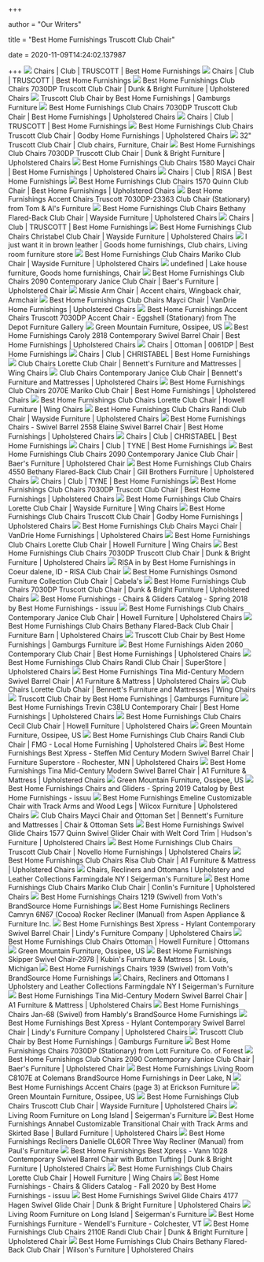+++
        
author = "Our Writers"
        
title = "Best Home Furnishings Truscott Club Chair"
        
date = 2020-11-09T14:24:02.137987
        
+++
[ ![](https://www.besthf.com/bcassets/prodimages2/7030AB_21577.jpg)](https://www.besthf.com/bcassets/prodimages2/7030AB_21577.jpg) Chairs | Club | TRUSCOTT | Best Home Furnishings
[ ![](https://www.besthf.com/bcassets/prodimages2/large/7030AB.jpg)](https://www.besthf.com/bcassets/prodimages2/large/7030AB.jpg) Chairs | Club | TRUSCOTT | Best Home Furnishings
[ ![](https://imageresizer.furnituredealer.net/img/remote/images.furnituredealer.net/img/products%2Fbest_home_furnishings%2Fcolor%2Fclub%20chairs_7030dpl-b.jpg?width=878&height=600&scale=both&trim.threshold=80)](https://imageresizer.furnituredealer.net/img/remote/images.furnituredealer.net/img/products%2Fbest_home_furnishings%2Fcolor%2Fclub%20chairs_7030dpl-b.jpg?width=878&height=600&scale=both&trim.threshold=80) Best Home Furnishings Club Chairs 7030DP Truscott Club Chair | Dunk &  Bright Furniture | Upholstered Chairs
[ ![](https://gamburgs.com/wp-content/uploads/2014/12/truscott-club-chair.jpg)](https://gamburgs.com/wp-content/uploads/2014/12/truscott-club-chair.jpg) Truscott Club Chair by Best Home Furnishings | Gamburgs Furniture
[ ![](https://imageresizer.furnituredealer.net/img/remote/images.furnituredealer.net/img/products%2Fbest_home_furnishings%2Fcolor%2Fclub%20chairs_7030dp-b5.jpg?width=878&height=600&scale=both&trim.threshold=80)](https://imageresizer.furnituredealer.net/img/remote/images.furnituredealer.net/img/products%2Fbest_home_furnishings%2Fcolor%2Fclub%20chairs_7030dp-b5.jpg?width=878&height=600&scale=both&trim.threshold=80) Best Home Furnishings Club Chairs 7030DP Truscott Club Chair | Best Home  Furnishings | Upholstered Chairs
[ ![](https://www.besthf.com/bcassets/prodimages2/7030AB_SIDE.jpg)](https://www.besthf.com/bcassets/prodimages2/7030AB_SIDE.jpg) Chairs | Club | TRUSCOTT | Best Home Furnishings
[ ![](https://imageresizer.furnituredealer.net/img/remote/images.furnituredealer.net/img/products%2Fbest_home_furnishings%2Fcolor%2Fclub%20chairs_7030ab-bnfak-sa0zuahqlla46cmfg.jpg?width=1024&height=768&scale=both&trim.threshold=50&trim.percentpadding=10)](https://imageresizer.furnituredealer.net/img/remote/images.furnituredealer.net/img/products%2Fbest_home_furnishings%2Fcolor%2Fclub%20chairs_7030ab-bnfak-sa0zuahqlla46cmfg.jpg?width=1024&height=768&scale=both&trim.threshold=50&trim.percentpadding=10) Best Home Furnishings Club Chairs Truscott Club Chair | Godby Home  Furnishings | Upholstered Chairs
[ ![](https://i.pinimg.com/originals/db/d7/a9/dbd7a99da5e6ce4dc48446e8647d53f9.jpg)](https://i.pinimg.com/originals/db/d7/a9/dbd7a99da5e6ce4dc48446e8647d53f9.jpg) 32" Truscott Club Chair | Club chairs, Furniture, Chair
[ ![](https://imageresizer.furnituredealer.net/img/remote/images.furnituredealer.net/img/products%2Fbest_home_furnishings%2Fcolor%2Fclub%20chairs_7030dpl-b.jpg?w=300&h=300&trim.threshold=80)](https://imageresizer.furnituredealer.net/img/remote/images.furnituredealer.net/img/products%2Fbest_home_furnishings%2Fcolor%2Fclub%20chairs_7030dpl-b.jpg?w=300&h=300&trim.threshold=80) Best Home Furnishings Club Chairs 7030DP Truscott Club Chair | Dunk &  Bright Furniture | Upholstered Chairs
[ ![](https://images.furnituredealer.net/img/products%2Fbest_home_furnishings%2Fcolor%2Fclub%20chairs_1580-28079-b1.jpg)](https://images.furnituredealer.net/img/products%2Fbest_home_furnishings%2Fcolor%2Fclub%20chairs_1580-28079-b1.jpg) Best Home Furnishings Club Chairs 1580 Mayci Chair | Best Home Furnishings  | Upholstered Chairs
[ ![](https://www.besthf.com/bcassets/prodimages2/4190E_21059.jpg)](https://www.besthf.com/bcassets/prodimages2/4190E_21059.jpg) Chairs | Club | RISA | Best Home Furnishings
[ ![](https://imageresizer.furnituredealer.net/img/remote/images.furnituredealer.net/img/products%2Fbest_home_furnishings%2Fcolor%2Fclub%20chairs_1570-b.jpg?width=878&height=600&scale=both&trim.threshold=80)](https://imageresizer.furnituredealer.net/img/remote/images.furnituredealer.net/img/products%2Fbest_home_furnishings%2Fcolor%2Fclub%20chairs_1570-b.jpg?width=878&height=600&scale=both&trim.threshold=80) Best Home Furnishings Club Chairs 1570 Quinn Club Chair | Best Home  Furnishings | Upholstered Chairs
[ ![](https://imgres.tailbase.com/rzdimg/prods/800/339618_1.jpg)](https://imgres.tailbase.com/rzdimg/prods/800/339618_1.jpg) Best Home Furnishings Accent Chairs Truscott 7030DP-23363 Club Chair  (Stationary) from Tom & Al's Furniture
[ ![](https://imageresizer.furnituredealer.net/img/remote/images.furnituredealer.net/img/products%2Fbest_home_furnishings%2Fcolor%2Fclub%20chairs_4550-20021-b0.jpg?width=1024&height=768&scale=both&trim.threshold=50&trim.percentpadding=10)](https://imageresizer.furnituredealer.net/img/remote/images.furnituredealer.net/img/products%2Fbest_home_furnishings%2Fcolor%2Fclub%20chairs_4550-20021-b0.jpg?width=1024&height=768&scale=both&trim.threshold=50&trim.percentpadding=10) Best Home Furnishings Club Chairs Bethany Flared-Back Club Chair | Wayside  Furniture | Upholstered Chairs
[ ![](https://www.besthf.com/bcassets/prodimages2/7020DP.jpg)](https://www.besthf.com/bcassets/prodimages2/7020DP.jpg) Chairs | Club | TRUSCOTT | Best Home Furnishings
[ ![](https://images.furnituredealer.net/img/products%2Fbest_home_furnishings%2Fcolor%2Fclub%20chairs_7010-b2.jpg)](https://images.furnituredealer.net/img/products%2Fbest_home_furnishings%2Fcolor%2Fclub%20chairs_7010-b2.jpg) Best Home Furnishings Club Chairs Christabel Club Chair | Wayside Furniture  | Upholstered Chairs
[ ![](https://i.pinimg.com/originals/8e/9f/6e/8e9f6ec9409b0559c11e66b5b5149b9b.jpg)](https://i.pinimg.com/originals/8e/9f/6e/8e9f6ec9409b0559c11e66b5b5149b9b.jpg) I just want it in brown leather | Goods home furnishings, Club chairs,  Living room furniture store
[ ![](https://imageresizer.furnituredealer.net/img/remote/images.furnituredealer.net/img/products%2Fbest_home_furnishings%2Fcolor%2Fclub%20chairs_2070-20021-b0.jpg?width=1024&height=768&scale=both&trim.threshold=50&trim.percentpadding=10)](https://imageresizer.furnituredealer.net/img/remote/images.furnituredealer.net/img/products%2Fbest_home_furnishings%2Fcolor%2Fclub%20chairs_2070-20021-b0.jpg?width=1024&height=768&scale=both&trim.threshold=50&trim.percentpadding=10) Best Home Furnishings Club Chairs Mariko Club Chair | Wayside Furniture |  Upholstered Chairs
[ ![](https://i.pinimg.com/originals/fb/77/07/fb770764b2c9040af27488188cc97237.jpg)](https://i.pinimg.com/originals/fb/77/07/fb770764b2c9040af27488188cc97237.jpg) undefined | Lake house furniture, Goods home furnishings, Chair
[ ![](https://imageresizer.furnituredealer.net/img/remote/images.furnituredealer.net/img/products%2Fbest_home_furnishings%2Fcolor%2Fclub%20chairs_2090r%203415-9-biw5cydhaquay4y-r9salxq.jpg?width=878&height=600&scale=both&trim.threshold=80)](https://imageresizer.furnituredealer.net/img/remote/images.furnituredealer.net/img/products%2Fbest_home_furnishings%2Fcolor%2Fclub%20chairs_2090r%203415-9-biw5cydhaquay4y-r9salxq.jpg?width=878&height=600&scale=both&trim.threshold=80) Best Home Furnishings Club Chairs 2090 Contemporary Janice Club Chair |  Baer's Furniture | Upholstered Chair
[ ![](https://i.pinimg.com/originals/ea/6a/c7/ea6ac75b867e08c7c4df87d37413d72b.jpg)](https://i.pinimg.com/originals/ea/6a/c7/ea6ac75b867e08c7c4df87d37413d72b.jpg) Missie Arm Chair | Accent chairs, Wingback chair, Armchair
[ ![](https://imageresizer.furnituredealer.net/img/remote/images.furnituredealer.net/img/products%2Fbest_home_furnishings%2Fcolor%2Fclub%20chairs_1580-28079-bmhsqpttequ20qyrxhvky5a.jpg?width=878&height=600&scale=both&trim.threshold=80)](https://imageresizer.furnituredealer.net/img/remote/images.furnituredealer.net/img/products%2Fbest_home_furnishings%2Fcolor%2Fclub%20chairs_1580-28079-bmhsqpttequ20qyrxhvky5a.jpg?width=878&height=600&scale=both&trim.threshold=80) Best Home Furnishings Club Chairs Mayci Chair | VanDrie Home Furnishings |  Upholstered Chairs
[ ![](https://imgres.tailbase.com/rzdimg/prods/800/613438_1.jpg?width=398)](https://imgres.tailbase.com/rzdimg/prods/800/613438_1.jpg?width=398) Best Home Furnishings Accent Chairs Truscott 7030DP Accent Chair - Eggshell  (Stationary) from The Depot Furniture Gallery
[ ![](https://greenmountainfurniture.com/uploads/uMv3qpVR/767x0_2560x0/Best-70302TuftedBackChair.JPG)](https://greenmountainfurniture.com/uploads/uMv3qpVR/767x0_2560x0/Best-70302TuftedBackChair.JPG) Green Mountain Furniture, Ossipee, US
[ ![](https://imageresizer.furnituredealer.net/img/remote/images.furnituredealer.net/img/products%2Fbest_home_furnishings%2Fcolor%2Fcaroly_2817-30087-b1.jpg?width=878&height=600&scale=both&trim.threshold=80)](https://imageresizer.furnituredealer.net/img/remote/images.furnituredealer.net/img/products%2Fbest_home_furnishings%2Fcolor%2Fcaroly_2817-30087-b1.jpg?width=878&height=600&scale=both&trim.threshold=80) Best Home Furnishings Caroly 2818 Contemporary Swivel Barrel Chair | Best  Home Furnishings | Upholstered Chairs
[ ![](https://www.besthf.com/bcassets/prodimages2/large/0061.jpg)](https://www.besthf.com/bcassets/prodimages2/large/0061.jpg) Chairs | Ottoman | 0061DP | Best Home Furnishings
[ ![](https://www.besthf.com/bcassets/prodimages2/large/7010.jpg)](https://www.besthf.com/bcassets/prodimages2/large/7010.jpg) Chairs | Club | CHRISTABEL | Best Home Furnishings
[ ![](https://imageresizer.furnituredealer.net/img/remote/images.furnituredealer.net/img/products%2Fbest_home_furnishings%2Fcolor%2Fclub%20chairs_7180-34442-b1.jpg?width=1024&height=768&scale=both&trim.threshold=50&trim.percentpadding=10)](https://imageresizer.furnituredealer.net/img/remote/images.furnituredealer.net/img/products%2Fbest_home_furnishings%2Fcolor%2Fclub%20chairs_7180-34442-b1.jpg?width=1024&height=768&scale=both&trim.threshold=50&trim.percentpadding=10) Club Chairs Lorette Club Chair | Bennett's Furniture and Mattresses | Wing  Chairs
[ ![](https://imageresizer.furnituredealer.net/img/remote/images.furnituredealer.net/img/products%2Fbest_home_furnishings%2Fcolor%2Fclub%20chairs_2090-b0.jpg?width=1024&height=768&scale=both&trim.threshold=50&trim.percentpadding=10)](https://imageresizer.furnituredealer.net/img/remote/images.furnituredealer.net/img/products%2Fbest_home_furnishings%2Fcolor%2Fclub%20chairs_2090-b0.jpg?width=1024&height=768&scale=both&trim.threshold=50&trim.percentpadding=10) Club Chairs Contemporary Janice Club Chair | Bennett's Furniture and  Mattresses | Upholstered Chairs
[ ![](https://imageresizer.furnituredealer.net/img/remote/images.furnituredealer.net/img/products%2Fbest_home_furnishings%2Fcolor%2Fclub%20chairs_2070e-b.jpg?width=878&height=600&scale=both&trim.threshold=80)](https://imageresizer.furnituredealer.net/img/remote/images.furnituredealer.net/img/products%2Fbest_home_furnishings%2Fcolor%2Fclub%20chairs_2070e-b.jpg?width=878&height=600&scale=both&trim.threshold=80) Best Home Furnishings Club Chairs 2070E Mariko Club Chair | Best Home  Furnishings | Upholstered Chairs
[ ![](https://imageresizer.furnituredealer.net/img/remote/images.furnituredealer.net/img/products%2Fbest_home_furnishings%2Fcolor%2Fclub%20chairs_7180-34302-bz1zhhh3ice64xjcy424qmw.jpg?width=1024&height=768&scale=both&trim.threshold=50&trim.percentpadding=10)](https://imageresizer.furnituredealer.net/img/remote/images.furnituredealer.net/img/products%2Fbest_home_furnishings%2Fcolor%2Fclub%20chairs_7180-34302-bz1zhhh3ice64xjcy424qmw.jpg?width=1024&height=768&scale=both&trim.threshold=50&trim.percentpadding=10) Best Home Furnishings Club Chairs Lorette Club Chair | Howell Furniture |  Wing Chairs
[ ![](https://imageresizer.furnituredealer.net/img/remote/images.furnituredealer.net/img/products%2Fbest_home_furnishings%2Fcolor%2Fclub%20chairs_2110-31874-b1.jpg?width=1024&height=768&scale=both&trim.threshold=50&trim.percentpadding=10)](https://imageresizer.furnituredealer.net/img/remote/images.furnituredealer.net/img/products%2Fbest_home_furnishings%2Fcolor%2Fclub%20chairs_2110-31874-b1.jpg?width=1024&height=768&scale=both&trim.threshold=50&trim.percentpadding=10) Best Home Furnishings Club Chairs Randi Club Chair | Wayside Furniture |  Upholstered Chairs
[ ![](https://imageresizer.furnituredealer.net/img/remote/images.furnituredealer.net/img/products%2Fbest_home_furnishings%2Fcolor%2Fswivel%20barrel%20chairs_2558-b8.jpg?width=878&height=600&scale=both&trim.threshold=80)](https://imageresizer.furnituredealer.net/img/remote/images.furnituredealer.net/img/products%2Fbest_home_furnishings%2Fcolor%2Fswivel%20barrel%20chairs_2558-b8.jpg?width=878&height=600&scale=both&trim.threshold=80) Best Home Furnishings Chairs - Swivel Barrel 2558 Elaine Swivel Barrel Chair  | Best Home Furnishings | Upholstered Chairs
[ ![](https://www.besthf.com/bcassets/prodimages2/4030E_34278.jpg)](https://www.besthf.com/bcassets/prodimages2/4030E_34278.jpg) Chairs | Club | CHRISTABEL | Best Home Furnishings
[ ![](https://www.besthf.com/bcassets/prodimages2/large/4210AB_0041AB.jpg)](https://www.besthf.com/bcassets/prodimages2/large/4210AB_0041AB.jpg) Chairs | Club | TYNE | Best Home Furnishings
[ ![](https://imageresizer.furnituredealer.net/img/remote/images.furnituredealer.net/img/products%2Fbest_home_furnishings%2Fcolor%2Fclub%20chairs_2090r%203415-9-b4ygdlp0ycuqfd2dly4cgig.jpg?w=300&h=300&trim.threshold=80)](https://imageresizer.furnituredealer.net/img/remote/images.furnituredealer.net/img/products%2Fbest_home_furnishings%2Fcolor%2Fclub%20chairs_2090r%203415-9-b4ygdlp0ycuqfd2dly4cgig.jpg?w=300&h=300&trim.threshold=80) Best Home Furnishings Club Chairs 2090 Contemporary Janice Club Chair |  Baer's Furniture | Upholstered Chair
[ ![](https://images.furnituredealer.net/img/products%2Fbest_home_furnishings%2Fcolor%2Fclub%20chairs_4550-23133-b3.jpg)](https://images.furnituredealer.net/img/products%2Fbest_home_furnishings%2Fcolor%2Fclub%20chairs_4550-23133-b3.jpg) Best Home Furnishings Club Chairs 4550 Bethany Flared-Back Club Chair |  Gill Brothers Furniture | Upholstered Chairs
[ ![](https://www.besthf.com/bcassets/prodimages2/large/4210.jpg)](https://www.besthf.com/bcassets/prodimages2/large/4210.jpg) Chairs | Club | TYNE | Best Home Furnishings
[ ![](https://images.furnituredealer.net/img/dealer/11020/upload/liftchair.png)](https://images.furnituredealer.net/img/dealer/11020/upload/liftchair.png) Best Home Furnishings Club Chairs 7030DP Truscott Club Chair | Best Home  Furnishings | Upholstered Chairs
[ ![](https://imageresizer.furnituredealer.net/img/remote/images.furnituredealer.net/img/products%2Fbest_home_furnishings%2Fcolor%2Fclub%20chairs_7180-34569-b0.jpg?width=1024&height=768&scale=both&trim.threshold=50&trim.percentpadding=10)](https://imageresizer.furnituredealer.net/img/remote/images.furnituredealer.net/img/products%2Fbest_home_furnishings%2Fcolor%2Fclub%20chairs_7180-34569-b0.jpg?width=1024&height=768&scale=both&trim.threshold=50&trim.percentpadding=10) Best Home Furnishings Club Chairs Lorette Club Chair | Wayside Furniture |  Wing Chairs
[ ![](https://images.furnituredealer.net/img/products%2Fbest_home_furnishings%2Fcolor%2Fclub%20chairs_4550-24966-m0.jpg)](https://images.furnituredealer.net/img/products%2Fbest_home_furnishings%2Fcolor%2Fclub%20chairs_4550-24966-m0.jpg) Best Home Furnishings Club Chairs Truscott Club Chair | Godby Home  Furnishings | Upholstered Chairs
[ ![](https://images.furnituredealer.net/img/products%2Fbest_home_furnishings%2Fcolor%2Fclub%20chairs_1580-28079-bmhsqpttequ20qyrxhvky5a.jpg)](https://images.furnituredealer.net/img/products%2Fbest_home_furnishings%2Fcolor%2Fclub%20chairs_1580-28079-bmhsqpttequ20qyrxhvky5a.jpg) Best Home Furnishings Club Chairs Mayci Chair | VanDrie Home Furnishings |  Upholstered Chairs
[ ![](https://imageresizer.furnituredealer.net/img/remote/images.furnituredealer.net/img/products%2Fbest_home_furnishings%2Fcolor%2Fclub%20chairs_7180-30906-b6pr_zaqepk6kslhel96qpq.jpg?width=1024&height=768&scale=both&trim.threshold=50&trim.percentpadding=10)](https://imageresizer.furnituredealer.net/img/remote/images.furnituredealer.net/img/products%2Fbest_home_furnishings%2Fcolor%2Fclub%20chairs_7180-30906-b6pr_zaqepk6kslhel96qpq.jpg?width=1024&height=768&scale=both&trim.threshold=50&trim.percentpadding=10) Best Home Furnishings Club Chairs Lorette Club Chair | Howell Furniture |  Wing Chairs
[ ![](https://images.furnituredealer.net/img/products%2Fbest_home_furnishings%2Fcolor%2Fbest%20accent%20chairs_2510e-22149-m0.jpg)](https://images.furnituredealer.net/img/products%2Fbest_home_furnishings%2Fcolor%2Fbest%20accent%20chairs_2510e-22149-m0.jpg) Best Home Furnishings Club Chairs 7030DP Truscott Club Chair | Dunk &  Bright Furniture | Upholstered Chairs
[ ![](https://images.webfronts.com/cache/frwlmpcafkeo.jpg?imgeng=/w_500/h_500/m_letterbox_ffffff_100)](https://images.webfronts.com/cache/frwlmpcafkeo.jpg?imgeng=/w_500/h_500/m_letterbox_ffffff_100) RISA in by Best Home Furnishings in Coeur dalene, ID - RISA Club Chair
[ ![](https://basspro.scene7.com/is/image/BassPro/2823183_100134920_is)](https://basspro.scene7.com/is/image/BassPro/2823183_100134920_is) Best Home Furnishings Osmond Furniture Collection Club Chair | Cabela's
[ ![](https://images.furnituredealer.net/img/products%2Fbest_home_furnishings%2Fcolor%2Fannabel%20custom_c82-21122-m0.jpg)](https://images.furnituredealer.net/img/products%2Fbest_home_furnishings%2Fcolor%2Fannabel%20custom_c82-21122-m0.jpg) Best Home Furnishings Club Chairs 7030DP Truscott Club Chair | Dunk &  Bright Furniture | Upholstered Chairs
[ ![](https://image.isu.pub/191108125644-1809c9357be728952a08afb6ce45810b/jpg/page_1.jpg)](https://image.isu.pub/191108125644-1809c9357be728952a08afb6ce45810b/jpg/page_1.jpg) Best Home Furnishings - Chairs & Gliders Catalog - Spring 2018 by Best Home  Furnishings - issuu
[ ![](https://imageresizer.furnituredealer.net/img/remote/images.furnituredealer.net/img/products%2Fbest_home_furnishings%2Fcolor%2Fclub%20chairs_2090-25963-b0.jpg?width=1024&height=768&scale=both&trim.threshold=50&trim.percentpadding=10)](https://imageresizer.furnituredealer.net/img/remote/images.furnituredealer.net/img/products%2Fbest_home_furnishings%2Fcolor%2Fclub%20chairs_2090-25963-b0.jpg?width=1024&height=768&scale=both&trim.threshold=50&trim.percentpadding=10) Best Home Furnishings Club Chairs Contemporary Janice Club Chair | Howell  Furniture | Upholstered Chairs
[ ![](https://imageresizer.furnituredealer.net/img/remote/images.furnituredealer.net/img/products%2Fbest_home_furnishings%2Fcolor%2Fclub%20chairs_4550-23133-b1.jpg?width=1024&height=768&scale=both&trim.threshold=50&trim.percentpadding=10)](https://imageresizer.furnituredealer.net/img/remote/images.furnituredealer.net/img/products%2Fbest_home_furnishings%2Fcolor%2Fclub%20chairs_4550-23133-b1.jpg?width=1024&height=768&scale=both&trim.threshold=50&trim.percentpadding=10) Best Home Furnishings Club Chairs Bethany Flared-Back Club Chair | Furniture  Barn | Upholstered Chairs
[ ![](https://gamburgs.com/wp-content/uploads/2019/10/Audrey-Chair-5002-10-e1570391584850.jpg)](https://gamburgs.com/wp-content/uploads/2019/10/Audrey-Chair-5002-10-e1570391584850.jpg) Truscott Club Chair by Best Home Furnishings | Gamburgs Furniture
[ ![](https://images.furnituredealer.net/img/products%2Fbest_home_furnishings%2Fcolor%2Fclub%20chairs_2060-21553c-b1.jpg)](https://images.furnituredealer.net/img/products%2Fbest_home_furnishings%2Fcolor%2Fclub%20chairs_2060-21553c-b1.jpg) Best Home Furnishings Aiden 2060 Contemporary Club Chair | Best Home  Furnishings | Upholstered Chairs
[ ![](https://images.furnituredealer.net/img/products%2Fbest_home_furnishings%2Fcolor%2Fclub%20chairs_2110-31094-b1.jpg)](https://images.furnituredealer.net/img/products%2Fbest_home_furnishings%2Fcolor%2Fclub%20chairs_2110-31094-b1.jpg) Best Home Furnishings Club Chairs Randi Club Chair | SuperStore |  Upholstered Chairs
[ ![](https://imageresizer.furnituredealer.net/img/remote/images.furnituredealer.net/img/products%2Fbest_home_furnishings%2Fcolor%2Ftina%202998_2998-22054-b1.jpg?width=878&height=600&scale=both&trim.threshold=80)](https://imageresizer.furnituredealer.net/img/remote/images.furnituredealer.net/img/products%2Fbest_home_furnishings%2Fcolor%2Ftina%202998_2998-22054-b1.jpg?width=878&height=600&scale=both&trim.threshold=80) Best Home Furnishings Tina Mid-Century Modern Swivel Barrel Chair | A1  Furniture & Mattress | Upholstered Chairs
[ ![](https://imageresizer.furnituredealer.net/img/remote/images.furnituredealer.net/img/products%2Fbest_home_furnishings%2Fcolor%2Fclub%20chairs_7180-34562-b0.jpg?width=1024&height=768&scale=both&trim.threshold=50&trim.percentpadding=10)](https://imageresizer.furnituredealer.net/img/remote/images.furnituredealer.net/img/products%2Fbest_home_furnishings%2Fcolor%2Fclub%20chairs_7180-34562-b0.jpg?width=1024&height=768&scale=both&trim.threshold=50&trim.percentpadding=10) Club Chairs Lorette Club Chair | Bennett's Furniture and Mattresses | Wing  Chairs
[ ![](https://gamburgs.com/wp-content/uploads/2019/10/Cole-Chair-2884.jpg)](https://gamburgs.com/wp-content/uploads/2019/10/Cole-Chair-2884.jpg) Truscott Club Chair by Best Home Furnishings | Gamburgs Furniture
[ ![](https://imageresizer.furnituredealer.net/img/remote/images.furnituredealer.net/img/products%2Fbest_home_furnishings%2Fcolor%2Ftrevin_c38lu-72682l-b1.jpg?width=878&height=600&scale=both&trim.threshold=80)](https://imageresizer.furnituredealer.net/img/remote/images.furnituredealer.net/img/products%2Fbest_home_furnishings%2Fcolor%2Ftrevin_c38lu-72682l-b1.jpg?width=878&height=600&scale=both&trim.threshold=80) Best Home Furnishings Trevin C38LU Contemporary Chair | Best Home  Furnishings | Upholstered Chairs
[ ![](https://images.furnituredealer.net/img/products%2Fbest_home_furnishings%2Fcolor%2Fclub%20chairs_2150-20572-b0.jpg)](https://images.furnituredealer.net/img/products%2Fbest_home_furnishings%2Fcolor%2Fclub%20chairs_2150-20572-b0.jpg) Best Home Furnishings Club Chairs Cecil Club Chair | Howell Furniture |  Upholstered Chairs
[ ![](https://greenmountainfurniture.com/uploads/xnoedoxx/767x0_2560x0/Best-07505-QueenAnneWingChair.JPG)](https://greenmountainfurniture.com/uploads/xnoedoxx/767x0_2560x0/Best-07505-QueenAnneWingChair.JPG) Green Mountain Furniture, Ossipee, US
[ ![](https://images.furnituredealer.net/img/products%2Fbest_home_furnishings%2Fcolor%2Fclub%20chairs_2110mm-b2.jpg)](https://images.furnituredealer.net/img/products%2Fbest_home_furnishings%2Fcolor%2Fclub%20chairs_2110mm-b2.jpg) Best Home Furnishings Club Chairs Randi Club Chair | FMG - Local Home  Furnishing | Upholstered Chairs
[ ![](https://imageresizer.furnituredealer.net/img/remote/images.furnituredealer.net/img/products%2Fbest_home_furnishings%2Fcolor%2Fbest%20xpress%20-%20steffen_1018-19708-b1.jpg?width=878&height=600&scale=both&trim.threshold=80)](https://imageresizer.furnituredealer.net/img/remote/images.furnituredealer.net/img/products%2Fbest_home_furnishings%2Fcolor%2Fbest%20xpress%20-%20steffen_1018-19708-b1.jpg?width=878&height=600&scale=both&trim.threshold=80) Best Home Furnishings Best Xpress - Steffen Mid Century Modern Swivel  Barrel Chair | Furniture Superstore - Rochester, MN | Upholstered Chairs
[ ![](https://imageresizer.furnituredealer.net/img/remote/images.furnituredealer.net/img/products%2Fbest_home_furnishings%2Fcolor%2Ftina%202998_2998-22054-b5.jpg?width=878&height=600&scale=both&trim.threshold=80)](https://imageresizer.furnituredealer.net/img/remote/images.furnituredealer.net/img/products%2Fbest_home_furnishings%2Fcolor%2Ftina%202998_2998-22054-b5.jpg?width=878&height=600&scale=both&trim.threshold=80) Best Home Furnishings Tina Mid-Century Modern Swivel Barrel Chair | A1  Furniture & Mattress | Upholstered Chairs
[ ![](https://greenmountainfurniture.com/uploads/S1qACR0N/767x0_2560x0/BestHomeFurnishings-McBride40101-33ClubChair-OptionsLegFinishOttoman.JPG)](https://greenmountainfurniture.com/uploads/S1qACR0N/767x0_2560x0/BestHomeFurnishings-McBride40101-33ClubChair-OptionsLegFinishOttoman.JPG) Green Mountain Furniture, Ossipee, US
[ ![](https://image.isu.pub/190708134059-9c44cc062b99b60b99b056b6d05b6ff1/jpg/page_1.jpg)](https://image.isu.pub/190708134059-9c44cc062b99b60b99b056b6d05b6ff1/jpg/page_1.jpg) Best Home Furnishings Chairs and Gliders - Spring 2019 Catalog by Best Home  Furnishings - issuu
[ ![](https://imageresizer.furnituredealer.net/img/remote/images.furnituredealer.net/img/products%2Fbest_home_furnishings%2Fcolor%2Femeline_c91e-b3.jpg?width=878&height=600&scale=both&trim.threshold=80)](https://imageresizer.furnituredealer.net/img/remote/images.furnituredealer.net/img/products%2Fbest_home_furnishings%2Fcolor%2Femeline_c91e-b3.jpg?width=878&height=600&scale=both&trim.threshold=80) Best Home Furnishings Emeline Customizable Chair with Track Arms and Wood  Legs | Wilcox Furniture | Upholstered Chairs
[ ![](https://images.furnituredealer.net/img/products%2Fbest_home_furnishings%2Fcolor%2F7147_pkg714656co-meu-o4kdszusvturu4vu7_a.jpg)](https://images.furnituredealer.net/img/products%2Fbest_home_furnishings%2Fcolor%2F7147_pkg714656co-meu-o4kdszusvturu4vu7_a.jpg) Club Chairs Mayci Chair and Ottoman Set | Bennett's Furniture and  Mattresses | Chair & Ottoman Sets
[ ![](https://imageresizer.furnituredealer.net/img/remote/images.furnituredealer.net/img/products%2Fbest_home_furnishings%2Fcolor%2Fchairs%20-%20swivel%20glide_1577-32809-b1.jpg?width=878&height=600&scale=both&trim.threshold=80)](https://imageresizer.furnituredealer.net/img/remote/images.furnituredealer.net/img/products%2Fbest_home_furnishings%2Fcolor%2Fchairs%20-%20swivel%20glide_1577-32809-b1.jpg?width=878&height=600&scale=both&trim.threshold=80) Best Home Furnishings Swivel Glide Chairs 1577 Quinn Swivel Glider Chair  with Welt Cord Trim | Hudson's Furniture | Upholstered Chairs
[ ![](https://images.furnituredealer.net/img/products%2Fbest_home_furnishings%2Fcolor%2Fclub%20chairs_4080-m5.jpg)](https://images.furnituredealer.net/img/products%2Fbest_home_furnishings%2Fcolor%2Fclub%20chairs_4080-m5.jpg) Best Home Furnishings Club Chairs Truscott Club Chair | Novello Home  Furnishings | Upholstered Chairs
[ ![](https://imageresizer.furnituredealer.net/img/remote/images.furnituredealer.net/img/products%2Fbest_home_furnishings%2Fcolor%2Fclub%20chairs_-1159276652-22627-b0.jpg?width=878&height=600&scale=both&trim.threshold=80)](https://imageresizer.furnituredealer.net/img/remote/images.furnituredealer.net/img/products%2Fbest_home_furnishings%2Fcolor%2Fclub%20chairs_-1159276652-22627-b0.jpg?width=878&height=600&scale=both&trim.threshold=80) Best Home Furnishings Club Chairs Risa Club Chair | A1 Furniture & Mattress  | Upholstered Chairs
[ ![](https://www.seigermansfurniture.com/wp-content/uploads/2018/01/9810_1_-scaled-300x355.jpg)](https://www.seigermansfurniture.com/wp-content/uploads/2018/01/9810_1_-scaled-300x355.jpg) Chairs, Recliners and Ottomans I Upholstery and Leather Collections  Farmingdale NY I Seigerman's Furniture
[ ![](https://imageresizer.furnituredealer.net/img/remote/images.furnituredealer.net/img/products%2Fbest_home_furnishings%2Fcolor%2Fclub%20chairs_2070-31923-b0.jpg?scale=both&width=1024&height=768&trim.threshold=50)](https://imageresizer.furnituredealer.net/img/remote/images.furnituredealer.net/img/products%2Fbest_home_furnishings%2Fcolor%2Fclub%20chairs_2070-31923-b0.jpg?scale=both&width=1024&height=768&trim.threshold=50) Best Home Furnishings Club Chairs Mariko Club Chair | Conlin's Furniture |  Upholstered Chairs
[ ![](https://imgres.tailbase.com/rzdimg/prods/800/362329_1.jpg)](https://imgres.tailbase.com/rzdimg/prods/800/362329_1.jpg) Best Home Furnishings Chairs 1219 (Swivel) from Voth's BrandSource Home  Furnishings
[ ![](https://imgres.tailbase.com/rzdimg/prods/800/427213_1.jpg)](https://imgres.tailbase.com/rzdimg/prods/800/427213_1.jpg) Best Home Furnishings Recliners Camryn 6N67 (Cocoa) Rocker Recliner  (Manual) from Aspen Appliance & Furniture Inc.
[ ![](https://imageresizer.furnituredealer.net/img/remote/images.furnituredealer.net/img/products%2Fbest_home_furnishings%2Fcolor%2Fbest%20xpress%20-%20hylant_1038-21559-b1.jpg?width=878&height=600&scale=both&trim.threshold=80)](https://imageresizer.furnituredealer.net/img/remote/images.furnituredealer.net/img/products%2Fbest_home_furnishings%2Fcolor%2Fbest%20xpress%20-%20hylant_1038-21559-b1.jpg?width=878&height=600&scale=both&trim.threshold=80) Best Home Furnishings Best Xpress - Hylant Contemporary Swivel Barrel Chair  | Lindy's Furniture Company | Upholstered Chairs
[ ![](https://images.furnituredealer.net/img/products%2Fbest_home_furnishings%2Fcolor%2Fclub%20chairs_0080-20519-bwdyfuxnqieyulyynfwmu6w.jpg)](https://images.furnituredealer.net/img/products%2Fbest_home_furnishings%2Fcolor%2Fclub%20chairs_0080-20519-bwdyfuxnqieyulyynfwmu6w.jpg) Best Home Furnishings Club Chairs Ottoman | Howell Furniture | Ottomans
[ ![](https://greenmountainfurniture.com/uploads/xxNOTi1x/767x0_2560x0/Best-07503-QueenAnneWingChair-DISCFab.JPG)](https://greenmountainfurniture.com/uploads/xxNOTi1x/767x0_2560x0/Best-07503-QueenAnneWingChair-DISCFab.JPG) Green Mountain Furniture, Ossipee, US
[ ![](https://cdn.avbportal.com/magento-media/catalog/product/8/0/80ca0b21-4827-4e14-8395-d2cac0c9df82.jpg?w=640)](https://cdn.avbportal.com/magento-media/catalog/product/8/0/80ca0b21-4827-4e14-8395-d2cac0c9df82.jpg?w=640) Best Home Furnishings Skipper Swivel Chair-2978 | Kubin's Furniture &  Mattress | St. Louis, Michigan
[ ![](https://imgres.tailbase.com/rzdimg/prods/800/367396_1.jpg)](https://imgres.tailbase.com/rzdimg/prods/800/367396_1.jpg) Best Home Furnishings Chairs 1939 (Swivel) from Voth's BrandSource Home  Furnishings
[ ![](https://www.seigermansfurniture.com/wp-content/uploads/2018/01/5mw31_1_-scaled-300x300.jpg)](https://www.seigermansfurniture.com/wp-content/uploads/2018/01/5mw31_1_-scaled-300x300.jpg) Chairs, Recliners and Ottomans I Upholstery and Leather Collections  Farmingdale NY I Seigerman's Furniture
[ ![](https://images.furnituredealer.net/img/products%2Fbest_home_furnishings%2Fcolor%2Ftina%202998_2998-22054-b1.jpg)](https://images.furnituredealer.net/img/products%2Fbest_home_furnishings%2Fcolor%2Ftina%202998_2998-22054-b1.jpg) Best Home Furnishings Tina Mid-Century Modern Swivel Barrel Chair | A1  Furniture & Mattress | Upholstered Chairs
[ ![](https://imgres.tailbase.com/rzdimg/prods/800/358566_1.jpg)](https://imgres.tailbase.com/rzdimg/prods/800/358566_1.jpg) Best Home Furnishings Chairs Jan-68 (Swivel) from Hambly's BrandSource Home  Furnishings
[ ![](https://imageresizer.furnituredealer.net/img/remote/images.furnituredealer.net/img/products%2Fbest_home_furnishings%2Fcolor%2Fbest%20xpress%20-%20hylant_1038-21559-b5.jpg?width=878&height=600&scale=both&trim.threshold=80)](https://imageresizer.furnituredealer.net/img/remote/images.furnituredealer.net/img/products%2Fbest_home_furnishings%2Fcolor%2Fbest%20xpress%20-%20hylant_1038-21559-b5.jpg?width=878&height=600&scale=both&trim.threshold=80) Best Home Furnishings Best Xpress - Hylant Contemporary Swivel Barrel Chair  | Lindy's Furniture Company | Upholstered Chairs
[ ![](https://gamburgs.com/wp-content/uploads/2019/10/Loren-Swivel-Large.jpg)](https://gamburgs.com/wp-content/uploads/2019/10/Loren-Swivel-Large.jpg) Truscott Club Chair by Best Home Furnishings | Gamburgs Furniture
[ ![](https://imgres.tailbase.com/rzdimg/prods/800/362095_1.jpg?width=398)](https://imgres.tailbase.com/rzdimg/prods/800/362095_1.jpg?width=398) Best Home Furnishings Chairs 7030DP (Stationary) from Lott Furniture Co. of  Forest
[ ![](https://imageresizer.furnituredealer.net/img/remote/images.furnituredealer.net/img/products%2Fbest_home_furnishings%2Fcolor%2Fclub%20chairs_2090r%203415-9-bucb6mv9ipey2uuzqykby6a.jpg?width=878&height=600&scale=both&trim.threshold=80)](https://imageresizer.furnituredealer.net/img/remote/images.furnituredealer.net/img/products%2Fbest_home_furnishings%2Fcolor%2Fclub%20chairs_2090r%203415-9-bucb6mv9ipey2uuzqykby6a.jpg?width=878&height=600&scale=both&trim.threshold=80) Best Home Furnishings Club Chairs 2090 Contemporary Janice Club Chair |  Baer's Furniture | Upholstered Chair
[ ![](https://imgres.tailbase.com/rzdimg/prods/800/361407_1.jpg)](https://imgres.tailbase.com/rzdimg/prods/800/361407_1.jpg) Best Home Furnishings Living Room C8107E at Colemans BrandSource Home  Furnishings in Deer Lake, N
[ ![](https://imgres.tailbase.com/rzdimg/prods/400/406713_1.jpg)](https://imgres.tailbase.com/rzdimg/prods/400/406713_1.jpg) Best Home Furnishings Accent Chairs (page 3) at Erickson Furniture
[ ![](https://greenmountainfurniture.com/uploads/kA1bfrbX/767x0_2560x0/Best-07504QueenAnneWingChair-DISCFab.JPG)](https://greenmountainfurniture.com/uploads/kA1bfrbX/767x0_2560x0/Best-07504QueenAnneWingChair-DISCFab.JPG) Green Mountain Furniture, Ossipee, US
[ ![](https://images.furnituredealer.net/img/products%2Fbest_home_furnishings%2Fcolor%2Fclub%20chairs_0080-22179c-m1.jpg)](https://images.furnituredealer.net/img/products%2Fbest_home_furnishings%2Fcolor%2Fclub%20chairs_0080-22179c-m1.jpg) Best Home Furnishings Club Chairs Truscott Club Chair | Wayside Furniture |  Upholstered Chairs
[ ![](https://www.seigermansfurniture.com/wp-content/uploads/2018/01/c91e_editorial_1_-600x900.jpg)](https://www.seigermansfurniture.com/wp-content/uploads/2018/01/c91e_editorial_1_-600x900.jpg) Living Room Furniture on Long Island | Seigerman's Furniture
[ ![](https://imageresizer.furnituredealer.net/img/remote/images.furnituredealer.net/img/products%2Fbest_home_furnishings%2Fcolor%2Fannabel%20custom_c82sk-b0.jpg?width=878&height=600&scale=both&trim.threshold=80)](https://imageresizer.furnituredealer.net/img/remote/images.furnituredealer.net/img/products%2Fbest_home_furnishings%2Fcolor%2Fannabel%20custom_c82sk-b0.jpg?width=878&height=600&scale=both&trim.threshold=80) Best Home Furnishings Annabel Customizable Transitional Chair with Track  Arms and Skirted Base | Bullard Furniture | Upholstered Chairs
[ ![](https://imgres.tailbase.com/rzdimg/prods/800/560934_1.jpg)](https://imgres.tailbase.com/rzdimg/prods/800/560934_1.jpg) Best Home Furnishings Recliners Danielle OL6OR Three Way Recliner (Manual)  from Paul's Furniture
[ ![](https://imageresizer.furnituredealer.net/img/remote/images.furnituredealer.net/img/products%2Fbest_home_furnishings%2Fcolor%2Fbest%20xpress%20-%20vann_1028-21082-b1.jpg?width=878&height=600&scale=both&trim.threshold=80)](https://imageresizer.furnituredealer.net/img/remote/images.furnituredealer.net/img/products%2Fbest_home_furnishings%2Fcolor%2Fbest%20xpress%20-%20vann_1028-21082-b1.jpg?width=878&height=600&scale=both&trim.threshold=80) Best Home Furnishings Best Xpress - Vann 1028 Contemporary Swivel Barrel  Chair with Button Tufting | Dunk & Bright Furniture | Upholstered Chairs
[ ![](https://images.furnituredealer.net/img/products%2Fbest_home_furnishings%2Fcolor%2Fclub%20chairs_7180-34302-bz1zhhh3ice64xjcy424qmw.jpg)](https://images.furnituredealer.net/img/products%2Fbest_home_furnishings%2Fcolor%2Fclub%20chairs_7180-34302-bz1zhhh3ice64xjcy424qmw.jpg) Best Home Furnishings Club Chairs Lorette Club Chair | Howell Furniture |  Wing Chairs
[ ![](https://image.isu.pub/201022201507-f88aabad5d86b1fc729171312685bb1f/jpg/page_1_thumb_large.jpg)](https://image.isu.pub/201022201507-f88aabad5d86b1fc729171312685bb1f/jpg/page_1_thumb_large.jpg) Best Home Furnishings - Chairs & Gliders Catalog - Fall 2020 by Best Home  Furnishings - issuu
[ ![](https://imageresizer.furnituredealer.net/img/remote/images.furnituredealer.net/img/products%2Fbest_home_furnishings%2Fcolor%2Fchairs%20-%20swivel%20glide_4177-21603b-b0.jpg?width=878&height=600&scale=both&trim.threshold=80)](https://imageresizer.furnituredealer.net/img/remote/images.furnituredealer.net/img/products%2Fbest_home_furnishings%2Fcolor%2Fchairs%20-%20swivel%20glide_4177-21603b-b0.jpg?width=878&height=600&scale=both&trim.threshold=80) Best Home Furnishings Swivel Glide Chairs 4177 Hagen Swivel Glide Chair |  Dunk & Bright Furniture | Upholstered Chairs
[ ![](https://www.seigermansfurniture.com/wp-content/uploads/2018/01/3lp50ab_1_-300x285.jpg)](https://www.seigermansfurniture.com/wp-content/uploads/2018/01/3lp50ab_1_-300x285.jpg) Living Room Furniture on Long Island | Seigerman's Furniture
[ ![](https://images2.imgix.net/p4dbimg/856/images/1567.jpg?fit=fill&trim=color&trimcolor=FFFFFF&trimtol=5&bg=FFFFFF&w=384&h=288&fm=pjpg&auto=format)](https://images2.imgix.net/p4dbimg/856/images/1567.jpg?fit=fill&trim=color&trimcolor=FFFFFF&trimtol=5&bg=FFFFFF&w=384&h=288&fm=pjpg&auto=format) Best Home Furnishings Furniture - Wendell's Furniture - Colchester, VT
[ ![](https://imageresizer.furnituredealer.net/img/remote/images.furnituredealer.net/img/products%2Fbest_home_furnishings%2Fcolor%2Fclub%20chairs_2110e%20-%2022364-b9nm8hpge9es6t33s6i9f0a.jpg?width=878&height=600&scale=both&trim.threshold=80)](https://imageresizer.furnituredealer.net/img/remote/images.furnituredealer.net/img/products%2Fbest_home_furnishings%2Fcolor%2Fclub%20chairs_2110e%20-%2022364-b9nm8hpge9es6t33s6i9f0a.jpg?width=878&height=600&scale=both&trim.threshold=80) Best Home Furnishings Club Chairs 2110E Randi Club Chair | Dunk & Bright  Furniture | Upholstered Chair
[ ![](https://imageresizer.furnituredealer.net/img/remote/images.furnituredealer.net/img/products%2Fbest_home_furnishings%2Fcolor%2Fclub%20chairs_4550-20137-b0.jpg?width=878&height=600&scale=both&trim.threshold=80)](https://imageresizer.furnituredealer.net/img/remote/images.furnituredealer.net/img/products%2Fbest_home_furnishings%2Fcolor%2Fclub%20chairs_4550-20137-b0.jpg?width=878&height=600&scale=both&trim.threshold=80) Best Home Furnishings Club Chairs Bethany Flared-Back Club Chair | Wilson's  Furniture | Upholstered Chairs

